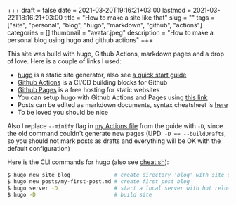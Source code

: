+++ 
draft = false
date = 2021-03-20T19:16:21+03:00
lastmod = 2021-03-22T18:16:21+03:00 
title = "How to make a site like that"
slug = "" 
tags = ["site", "personal", "blog", "hugo", "markdown", "github", "actions"]
categories = []
thumbnail = "avatar.jpeg"
description = "How to make a personal blog using hugo and github actions"
+++

This site was build with hugo, Github Actions, markdown pages and a drop of love. Here is a couple of links I used:
- [hugo](https://github.com/gohugoio/hugo) is a static site generator, also see [a quick start guide](https://gohugo.io/getting-started/quick-start/)
- [Github Actions](https://github.com/features/actions) is a CI/CD building blocks for Github
- [Github Pages](https://pages.github.com/) is a free hosting for static websites
- You can setup hugo with Github Actions and Pages using [this link](https://gohugo.io/hosting-and-deployment/hosting-on-github/#readout)
- Posts can be edited as markdown documents, syntax cheatsheet is [here](https://www.markdownguide.org/basic-syntax/)
- To be loved you should be nice

Also I replace `--minify` flag in [my Actions file](https://github.com/Snyssfx/snyssfx.github.io/blob/main/.github/workflows/gh-pages.yml#L24) from the guide with `-D`, since the old command couldn't generate new pages
(UPD: `-D == --buildDrafts`, so you should not mark posts as drafts
and everything will be OK with the default configuration)

Here is the CLI commands for hugo (also see [cheat.sh](https://cheat.sh/hugo)):
```zsh
$ hugo new site blog              # create directory 'blog' with site skeleton
$ hugo new posts/my-first-post.md # create first post blog
$ hugo server -D                  # start a local server with hot reloading
$ hugo -D                         # build site
```

